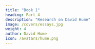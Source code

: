 ```yaml
---
title: "Book 1"
heading: Part 4
description: "Research on David Hume"
image: /covers/essays.jpg
weight: 4
author: David Hume
icon: /avatars/hume.png
---
```



<!-- date        = "2020-06-16" -->

